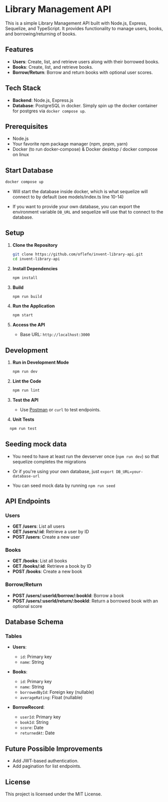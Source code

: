# Library Management API

This is a simple Library Management API built with Node.js, Express, Sequelize, and TypeScript. It provides functionality to manage users, books, and borrowing/returning of books.

## Features

- **Users**: Create, list, and retrieve users along with their borrowed books.
- **Books**: Create, list, and retrieve books.
- **Borrow/Return**: Borrow and return books with optional user scores.

## Tech Stack

- **Backend**: Node.js, Express.js
- **Database**: PostgreSQL in docker. Simply spin up the docker container for postgres via `docker compose up`. 

## Prerequisites

- Node.js
- Your favorite npm package manager (npm, pnpm, yarn)
- Docker (to run docker-compose) & Docker desktop / docker compose on linux

## Start Database

```bash
docker compose up
```

- Will start the database inside docker, which is what sequelize will connect to by default (see models/index.ts line 10-14)

- If you want to provide your own database, you can export the environment variable `DB_URL` and sequelize will use that to connect to the database.

## Setup

1. **Clone the Repository**

   ```bash
   git clone https://github.com/oflefe/invent-library-api.git
   cd invent-library-api
   ```

2. **Install Dependencies**

   ```bash
   npm install
   ```

3. **Build**

   ```bash
   npm run build
   ```

4. **Run the Application**

   ```bash
   npm start
   ```

5. **Access the API**
   - Base URL: `http://localhost:3000`

## Development

1. **Run in Development Mode**

   ```bash
   npm run dev
   ```

2. **Lint the Code**

   ```bash
   npm run lint
   ```

3. **Test the API**

   - Use [Postman](https://postman.com/) or `curl` to test endpoints.

4. **Unit Tests**

```bash
  npm run test
```

## Seeding mock data

- You need to have at least run the devserver once (`npm run dev`) so that sequelize completes the migrations
- Or if you're using your own database, just `export DB_URL=your-database-url`





- You can seed mock data by running `npm run seed`

## API Endpoints

### Users

- **GET /users**: List all users
- **GET /users/:id**: Retrieve a user by ID
- **POST /users**: Create a new user

### Books

- **GET /books**: List all books
- **GET /books/:id**: Retrieve a book by ID
- **POST /books**: Create a new book

### Borrow/Return

- **POST /users/:userId/borrow/:bookId**: Borrow a book
- **POST /users/:userId/return/:bookId**: Return a borrowed book with an optional score

## Database Schema

### Tables

- **Users**:

  - `id`: Primary key
  - `name`: String

- **Books**:

  - `id`: Primary key
  - `name`: String
  - `borrowedById`: Foreign key (nullable)
  - `averageRating`: Float (nullable)

- **BorrowRecord**:

  - `userId`: Primary key
  - `bookId`: String
  - `score`: Date
  - `returnedAt`: Date

## Future Possible Improvements

- Add JWT-based authentication.
- Add pagination for list endpoints.

## License

This project is licensed under the MIT License.
